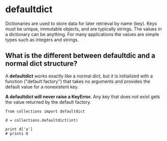 # defaultdict

Dictionaries are used to store data for later retrieval by name (key). Keys must be unique, immutable objects, and are typically strings.
The values in a dictionary can be anything. For many applications the values are simple types such as integers and strings.

## What is the different between defaultdic and a normal dict structure?

A **defaultdict** works exactly like a normal dict, but it is initialized with a function ("default factory") that takes no arguments
and provides the default value for a nonexistent key.

**A defaultdict will never raise a KeyError.** Any key that does not exist gets the value returned by the default factory.

```
from collections import defaultdict

d = collections.defaultdict(int)

print d['a']
# prints 0
```
